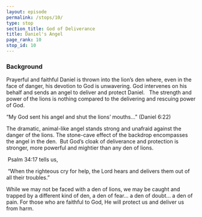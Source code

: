 ```yaml
---
layout: episode
permalink: /stops/10/
type: stop
section_title: God of Deliverance
title: Daniel's Angel
page_rank: 10
stop_id: 10 
---
```


### Background

Prayerful and faithful Daniel is thrown into the lion’s den where, even in the face of danger, his devotion to God is unwavering. God intervenes on his behalf and sends an angel to deliver and protect Daniel.   The strength and power of the lions is nothing compared to the delivering and rescuing power of God. 

“My God sent his angel and shut the lions’ mouths…” (Daniel 6:22)

The dramatic, animal-like angel stands strong and unafraid against the danger of the lions. The stone-cave effect of the backdrop encompasses the angel in the den.  But God’s cloak of deliverance and protection is stronger, more powerful and mightier than any den of lions.  

 Psalm 34:17 tells us,

 “When the righteous cry for help, the Lord hears and delivers them out of all their troubles.”

While we may not be faced with a den of lions, we may be caught and trapped by a different kind of den, a den of fear... a den of doubt... a den of pain. For those who are faithful to God, He will protect us and deliver us from harm.